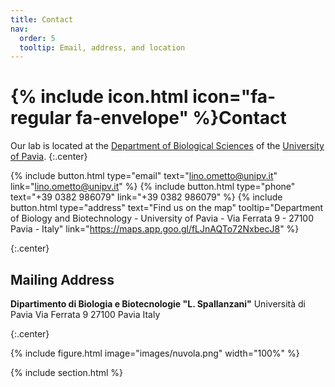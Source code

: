 ```yaml
---
title: Contact
nav:
  order: 5
  tooltip: Email, address, and location
---
```


# {% include icon.html icon="fa-regular fa-envelope" %}Contact

Our lab is located at the [Department of Biological Sciences](https://dbb.dip.unipv.it/en) of the [University of Pavia](https://portale.unipv.it/it).
{:.center}

{%
  include button.html
  type="email"
  text="lino.ometto@unipv.it"
  link="lino.ometto@unipv.it"
%}
{%
  include button.html
  type="phone"
  text="+39 0382 986079"
  link="+39 0382 986079"
%}
{%
  include button.html
  type="address"
  text="Find us on the map"
  tooltip="Department of Biology and Biotechnology - University of Pavia - Via Ferrata 9 - 27100 Pavia - Italy"
  link="https://maps.app.goo.gl/fLJnAQTo72NxbecJ8"
%}

{:.center}

## Mailing Address
**Dipartimento di Biologia e Biotecnologie "L. Spallanzani"**  Università di Pavia  Via Ferrata 9  27100 Pavia  Italy

{:.center}

{%
  include figure.html
  image="images/nuvola.png"
  width="100%"
%}

{% include section.html %}


